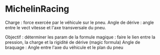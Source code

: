 # MichelinRacing

Charge : force exercée par le véhicule sur le pneu.
Angle de dérive : angle entre le vect vitesse et l'axe transversale du pneu.

Objectif : déterminer les param de la formule magique : faire le lien entre la pression, la charge et la rigidité de dérive (magic formula)
Angle de braquage : Angle entre l'axe du véhicule et le plan du pneu
